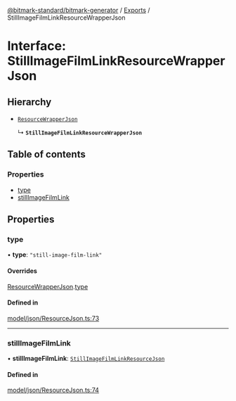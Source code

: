 [@bitmark-standard/bitmark-generator](../API.md) / [Exports](../modules.md) / StillImageFilmLinkResourceWrapperJson

# Interface: StillImageFilmLinkResourceWrapperJson

## Hierarchy

- [`ResourceWrapperJson`](ResourceWrapperJson.md)

  ↳ **`StillImageFilmLinkResourceWrapperJson`**

## Table of contents

### Properties

- [type](StillImageFilmLinkResourceWrapperJson.md#type)
- [stillImageFilmLink](StillImageFilmLinkResourceWrapperJson.md#stillImageFilmLink)

## Properties

### type

• **type**: ``"still-image-film-link"``

#### Overrides

[ResourceWrapperJson](ResourceWrapperJson.md).[type](ResourceWrapperJson.md#type)

#### Defined in

[model/json/ResourceJson.ts:73](https://github.com/getMoreBrain/bitmark-generator/blob/de39d9c/src/model/json/ResourceJson.ts#L73)

___

### stillImageFilmLink

• **stillImageFilmLink**: [`StillImageFilmLinkResourceJson`](StillImageFilmLinkResourceJson.md)

#### Defined in

[model/json/ResourceJson.ts:74](https://github.com/getMoreBrain/bitmark-generator/blob/de39d9c/src/model/json/ResourceJson.ts#L74)
